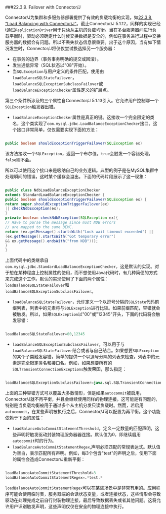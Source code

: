 ###22.3.9. Failover with Connector/J

Connector/J为集群和多服务器部署提供了有效的负载均衡的实现，如[22.3.8, “Load Balancing with Connector/J”][22-3-8]。截止Connector/J 5.1.12，同样的实现已经t通过`ReplicationDriver`用于只读从主机的负载均衡。当在多台服务器间进行负载平衡时，驱动必须确定什么时候交换数据是安全的，例如在事务进行过程中交换服务器的数据会有问题。所以不丢失状态信息很重要。出于这个原因，当有如下情况发生时，Connector/J将仅仅尝试换选择另一个服务器：

* 在事务的边界（事务事务明确的提交或回滚）。
* 发生通信异常（SQL状态以"08"开始）。
* 当`SQLException`与用户定义的条件匹配，使用由`loadBalanceSQLStateFailover`，`loadBalanceSQLExceptionSubclassFailover`或`loadBalanceExceptionChecker`属性定义的扩展点。

第三个条件所涉及的三个属性自Connector/J 5.1.13引入。它允许用户控制哪一个`SQLException`触发器出错。

* `loadBalanceExceptionChecker`属性是真正的键。这接收一个完全限定的类名，这个类实现了`com.mysql.jdbc.LoadBalanceExceptionChecker`接口。这个接口非常简单，仅仅需要实现下面的方法：

```java

public boolean shouldExceptionTriggerFailover(SQLException ex)

```

该方法接收一个`SQLException`，返回一个布尔值。`true`会触发一个容错处理，`false`则不会。

所以可以使用这个接口来是吸纳自己的业务逻辑。典型的例子是在MySQL集群中处理瞬间的错误，这时某个缓存会溢出。下面的代码片段展示了这一现象：

```java

public class NdbLoadBalanceExceptionChecker
extends StandardLoadBalanceExceptionChecker {
public boolean shouldExceptionTriggerFailover(SQLException ex) {
return super.shouldExceptionTriggerFailover(ex)
|| checkNdbException(ex);
}
private boolean checkNdbException(SQLException ex){
// Have to parse the message since most NDB errors
// are mapped to the same DEMC.
return (ex.getMessage().startsWith("Lock wait timeout exceeded") ||
(ex.getMessage().startsWith("Got temporary error")
&& ex.getMessage().endsWith("from NDB")));
}
}

```

上面代码中的类继承自`com.mysql.jdbc.StandardLoadBalanceExceptionChecker`，这是默认的实现。对于想在某种程度上控制属性的使用，而不想使用Java代码时，有几种简便的方式来完成这个工作。默认的实现使用了下面的两个属性：`loadBalanceSQLStateFailover`和
`loadBalanceSQLExceptionSubclassFailover`。

* `loadBalanceSQLStateFailover`，允许定义一个以逗号分隔的`SQLState`代码前缀列表，列表中的元素将与`SQLException`进行比较。如果前缀匹配，容错就会被触发。所以，如果`SQLException`以"00"或"12345"开头，下面的代码将会触发容错：

```sql

loadBalanceSQLStateFailover=00,12345

```

* `loadBalanceSQLExceptionSubclassFailover`，可以用于与`loadBalanceSQLStateFailover`结合或者与自己结合。如果想要`SQLException`的某个子类触发容错，简单的提供一个以逗号分隔的列表来检查，列表中的元素是完全限定类名和接口名。例如，如果想要所有的`SQLTransientConnectionExceptions`触发荣国，那么指定：

```sql

loadBalanceSQLExceptionSubclassFailover=java.sql.SQLTransientConnectionException

```

上面的三种容错方式可以覆盖大多数情形，但是如果`autocommit`被启用，Connector/J就不再平衡，并且会继续使用同样的物理连接。这可能是有问题的，特别是当负载均衡被用于通过多个从主机分发只读负载时。然而，若启用`autocommit`，在某些声明被执行之后，Connector/J可以配置为再平衡。这个功能依赖于下面的属性：

* `loadBalanceAutoCommitStatementThreshold`，定义一定数量的匹配声明，这些声明将触发驱动封装物理服务器器连接。默认值为0，即继续启用`autocommit`时的行为。
* `loadBalanceAutoCommitStatementRegex`,声明必须匹配的常规表达式。默认值为空白，表示匹配所有声明。例如，每3个包含"test"的声明之后，使用下面的属性会造成Connector/J重新平衡：

```sql

loadBalanceAutoCommitStatementThreshold=3
loadBalanceAutoCommitStatementRegex=.*test.*

```

`loadBalanceAutoCommitStatementRegex`可以在某些场景中是非常有用的。应用程序可能会使用临时表，服务器端的会话状态变量，或者连接状态，这些情形会导致驱动在处理完成之前自行封装物理连接，最后导致数据丢失或者其他问题。这将允许用户识别触发声明，这些声明仅仅在安全的物理连接中执行。






[22-3-8]:22.03.08_Load_Balancing_with_ConnectorJ.md